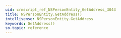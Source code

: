 ```yaml
---
uid: crmscript_ref_NSPersonEntity_GetAddress_3043
title: NSPersonEntity.GetAddress()
intellisense: NSPersonEntity.GetAddress
keywords: GetAddress()
so.topic: reference
---
```





